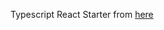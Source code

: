 Typescript React Starter from [here](https://github.com/Microsoft/TypeScript-React-Starter#typescript-react-starter)